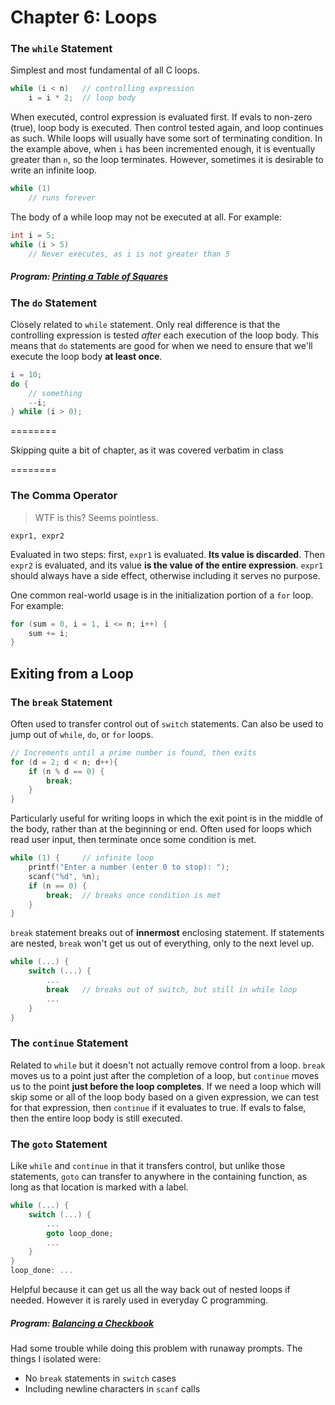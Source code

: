 # Chapter 6: Loops

### The `while` Statement
Simplest and most fundamental of all C loops.

```c
while (i < n)   // controlling expression
    i = i * 2;  // loop body
```
When executed, control expression is evaluated first. If evals to non-zero (true), loop body is executed. Then control tested again, and loop continues as such. While loops will usually have some sort of terminating condition. In the example above, when `i` has been incremented enough, it is eventually greater than `n`, so the loop terminates. However, sometimes it is desirable to write an infinite loop.
```c
while (1)
    // runs forever
```
The body of a while loop may not be executed at all. For example:
```c
int i = 5;
while (i > 5)
    // Never executes, as i is not greater than 5
```

##### Program: [Printing a Table of Squares](squares.c)

### The `do` Statement
Closely related to `while` statement. Only real difference is that the controlling expression is tested _after_ each execution of the loop body. This means that `do` statements are good for when we need to ensure that we'll execute the loop body **at least once**.

```c
i = 10;
do {
    // something
    --i;
} while (i > 0);
```

========

Skipping quite a bit of chapter, as it was covered verbatim in class

========

### The Comma Operator
> WTF is this? Seems pointless.

```
expr1, expr2
```
Evaluated in two steps: first, `expr1` is evaluated. **Its value is discarded**. Then `expr2` is evaluated, and its value **is the value of the entire expression**. `expr1` should always have a side effect, otherwise including it serves no purpose.

One common real-world usage is in the initialization portion of a `for` loop. For example:
```c
for (sum = 0, i = 1, i <= n; i++) {
    sum += i;
}
```

## Exiting from a Loop

### The `break` Statement
Often used to transfer control out of `switch` statements. Can also be used to jump out of `while`, `do`, or `for` loops.
```c
// Increments until a prime number is found, then exits
for (d = 2; d < n; d++){
    if (n % d == 0) {
        break;  
    }
}
```
Particularly useful for writing loops in which the exit point is in the middle of the body, rather than at the beginning or end. Often used for loops which read user input, then terminate once some condition is met.
```c
while (1) {     // infinite loop
    printf("Enter a number (enter 0 to stop): ");
    scanf("%d", %n);
    if (n == 0) {
        break;  // breaks once condition is met
    }
}
```
`break` statement breaks out of **innermost** enclosing statement. If statements are nested, `break` won't get us out of everything, only to the next level up.
```c
while (...) {
    switch (...) {
        ...
        break   // breaks out of switch, but still in while loop
        ...
    }
}
```

### The `continue` Statement
Related to `while` but it doesn't not actually remove control from a loop. `break` moves us to a point just after the completion of a loop, but `continue` moves us to the point **just before the loop completes**. If we need a loop which will skip some or all of the loop body based on a given expression, we can test for that expression, then `continue` if it evaluates to true. If evals to false, then the entire loop body is still executed.

### The `goto` Statement
Like `while` and `continue` in that it transfers control, but unlike those statements, `goto` can transfer to anywhere in the containing function, as long as that location is marked with a label.
```c
while (...) {
    switch (...) {
        ...
        goto loop_done;
        ...
    }
}
loop_done: ...
```
Helpful because it can get us all the way back out of nested loops if needed. However it is rarely used in everyday C programming.

##### Program: [Balancing a Checkbook](checking.c)
Had some trouble while doing this problem with runaway prompts. The things I isolated were:
- No `break` statements in `switch` cases
- Including newline characters in `scanf` calls
